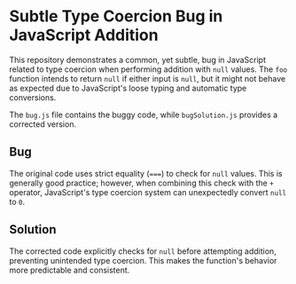 # Subtle Type Coercion Bug in JavaScript Addition

This repository demonstrates a common, yet subtle, bug in JavaScript related to type coercion when performing addition with `null` values.  The `foo` function intends to return `null` if either input is `null`, but it might not behave as expected due to JavaScript's loose typing and automatic type conversions. 

The `bug.js` file contains the buggy code, while `bugSolution.js` provides a corrected version.

## Bug
The original code uses strict equality (`===`) to check for `null` values. This is generally good practice; however, when combining this check with the `+` operator, JavaScript's type coercion system can unexpectedly convert `null` to `0`.

## Solution
The corrected code explicitly checks for `null` before attempting addition, preventing unintended type coercion.  This makes the function's behavior more predictable and consistent.